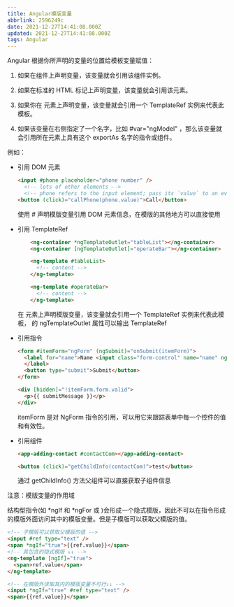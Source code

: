 ```yaml
---
title: Angular模版变量
abbrlink: 2596249c
date: 2021-12-27T14:41:08.000Z
updated: 2021-12-27T14:41:08.000Z
tags: Angular
---
```


Angular 根据你所声明的变量的位置给模板变量赋值：

1. 如果在组件上声明变量，该变量就会引用该组件实例。

2. 如果在标准的 HTML 标记上声明变量，该变量就会引用该元素。

3. 如果你在 <ng-template> 元素上声明变量，该变量就会引用一个 TemplateRef 实例来代表此模板。

4. 如果该变量在右侧指定了一个名字，比如 #var="ngModel" ，那么该变量就会引用所在元素上具有这个 exportAs 名字的指令或组件。

<!-- more -->

例如：

- 引用 DOM 元素

  ```HTML
  <input #phone placeholder="phone number" />
    <!-- lots of other elements -->
    <!-- phone refers to the input element; pass its `value` to an event handler -->
  <button (click)="callPhone(phone.value)">Call</button>

  ```

  使用 # 声明模版变量引用 DOM 元素信息，在模版的其他地方可以直接使用

- 引用 TemplateRef

  ```HTML
      <ng-container *ngTemplateOutlet="tableList"></ng-container>
      <ng-container [ngTemplateOutlet]="operateBar"></ng-container>

      <ng-template #tableList>
        <!-- content -->
      </ng-template>

      <ng-template #operateBar>
        <!-- content -->
      </ng-template>
  ```

  在 <ng-template> 元素上声明模版变量，该变量就会引用一个 TemplateRef 实例来代表此模板，<ng-container> 的 ngTemplateOutlet 属性可以输出 TemplateRef

- 引用指令

  ```HTML
  <form #itemForm="ngForm" (ngSubmit)="onSubmit(itemForm)">
    <label for="name">Name <input class="form-control" name="name" ngModel required />
    </label>
    <button type="submit">Submit</button>
  </form>

  <div [hidden]="!itemForm.form.valid">
    <p>{{ submitMessage }}</p>
  </div>
  ```

  itemForm 是对 NgForm 指令的引用，可以用它来跟踪表单中每一个控件的值和有效性。

- 引用组件

  ```HTML
  <app-adding-contact #contactCom></app-adding-contact>

  <button (click)="getChildInfo(contactCom)">test</button>
  ```

  通过 getChildInfo() 方法父组件可以直接获取子组件信息

注意：模版变量的作用域

结构型指令(如 *ngIf 和 *ngFor 或 <ng-template> )会形成一个隐式模版，因此不可以在指令形成的模版外面访问其中的模版变量。但是子模版可以获取父模版的值。

```HTML
<!-- 子模版可以获取父模版的值 -->
<input #ref type="text" />
<span *ngIf="true">{{ref.value}}</span>
<!-- 其包含的隐式模版 ↓↓ -->
<ng-template [ngIf]="true">
  <span>ref.value</span>
</ng-template>
```

```HTML
<!-- 在模版外读取其内的模版变量不可行↓↓ -->
<input *ngIf="true" #ref type="text" />
<span>{{ref.value}}</span>

```
